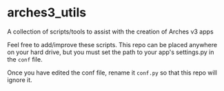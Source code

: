 # arches3_utils
A collection of scripts/tools to assist with the creation of Arches v3 apps

Feel free to add/improve these scripts. This repo can be placed anywhere on your hard drive, but you must set the path to your app's settings.py in the `conf` file.

Once you have edited the conf file, rename it `conf.py` so that this repo will ignore it.
